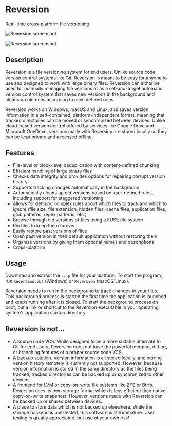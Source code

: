 # Reversion

Real-time cross-platform file versioning

![Reversion screenshot](docs/screenshot-1.png)

![Reversion screenshot](docs/screenshot-2.png)

## Description

Reversion is a file versioning system for end users. Unlike source code version control systems like Git, Reversion is
meant to be easy for anyone to use and designed to work with large binary files. Reversion can either be used for
manually managing file versions or as a set-and-forget automatic version control system that saves new versions in the
background and cleans up old ones according to user-defined rules.

Reversion works on Windows, macOS and Linux, and saves version information in a self-contained, platform-independent
format, meaning that tracked directories can be moved or synchronized between devices. Unlike cloud-based version
control offered by services like Google Drive and Microsoft OneDrive, versions made with Reversion are stored locally so
they can be kept private and accessed offline.

## Features

- File-level or block-level deduplication with content-defined chunking
- Efficient handling of large binary files
- Checks data integrity and provides options for repairing corrupt version history
- Supports tracking changes automatically in the background
- Automatically cleans up old versions based on user-defined rules, including support for staggered versioning
- Allows for defining complex rules about which files to track and which to ignore (file size, file extension, hidden
  files, cache files, application files, glob patterns, regex patterns, etc.)
- Browse through old versions of files using a FUSE file system
- Pin files to keep them forever
- Easily restore past versions of files
- Open past version in their default application without restoring them
- Organize versions by giving them optional names and descriptions
- Cross-platform

## Usage

Download and extract the `.zip` file for your platform. To start the program, run `Reversion.vbs` (Windows) or
`Reversion` (macOS/Linux).

Reversion needs to run in the background to track changes to your files. This background process is started the first
time the application is launched and keeps running after it is closed. To start the background process on boot, put a
link or shortcut to the Reversion executable in your operating system's application startup directory.

## Reversion is not...

- A source code VCS. While designed to be a more suitable alternate to Git for end users, Reversion does not have the
powerful merging, diffing, or branching features of a proper source code VCS.
- A backup solution. Version information is all stored locally, and storing version history remotely is currently not
supported. However, because version information is stored in the same directory as the files being tracked, tracked
directories can be backed up or synchronized to other devices.
- A frontend for LVM or copy-on-write file systems like ZFS or Btrfs. Reversion uses its own storage format which is
less efficient than native copy-on-write snapshots. However, versions made with Reversion can be backed up or shared
between devices.
- A place to store data which is not backed up elsewhere. While the storage backend is unit-tested, this software is
still immature. User testing is greatly appreciated, but use at your own risk!
